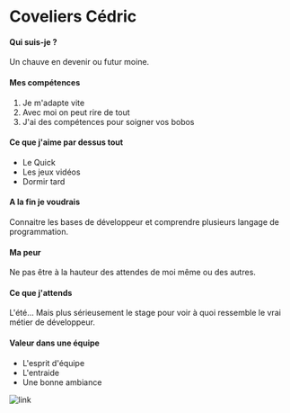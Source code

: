 # Coveliers Cédric

#### Qui suis-je ?

Un chauve en devenir ou futur moine.

#### Mes compétences

1. Je m'adapte vite
2. Avec moi on peut rire de tout
3. J'ai des compétences pour soigner vos bobos

#### Ce que j'aime par dessus tout

- Le Quick
- Les jeux vidéos
- Dormir tard

#### A la fin je voudrais

Connaitre les bases de développeur et comprendre plusieurs langage de programmation.

#### Ma peur

Ne pas être à la hauteur des attendes de moi même ou des autres.

#### Ce que j'attends

 L'été... Mais plus sérieusement le stage pour voir à quoi ressemble le vrai métier de développeur.

#### Valeur dans une équipe

- L'esprit d'équipe
- L'entraide
- Une bonne ambiance

![link](https://media4.giphy.com/media/v1.Y2lkPTc5MGI3NjExcWdndWxidWRwY3A0Y3lqaHJrOW10ZXZ5MXdxYTJhdXNic2Rybm5kMCZlcD12MV9pbnRlcm5hbF9naWZfYnlfaWQmY3Q9Zw/d7EdcFSh3Ww5rHqq8W/giphy.webp)
